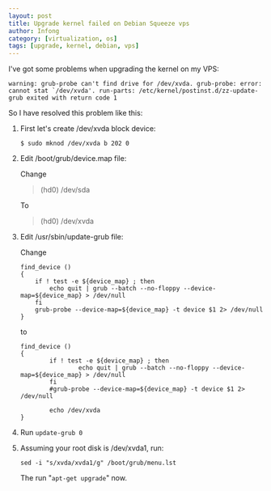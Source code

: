 ```yaml
---
layout: post
title: Upgrade kernel failed on Debian Squeeze vps
author: Infong
category: [virtualization, os]
tags: [upgrade, kernel, debian, vps]
---
```


I've got some problems when upgrading the kernel on my VPS:

    warning: grub-probe can't find drive for /dev/xvda. grub-probe: error: cannot stat `/dev/xvda'. run-parts: /etc/kernel/postinst.d/zz-update-grub exited with return code 1

So I have resolved this problem like this:

1.  First let's create /dev/xvda block device:

        $ sudo mknod /dev/xvda b 202 0

2.  Edit /boot/grub/device.map file:

    Change

    > (hd0) /dev/sda

    To

    > (hd0) /dev/xvda

3.  Edit /usr/sbin/update-grub file:

    Change

        find_device ()
        {
            if ! test -e ${device_map} ; then
                echo quit | grub --batch --no-floppy --device-map=${device_map} > /dev/null
            fi
            grub-probe --device-map=${device_map} -t device $1 2> /dev/null
        }

    to

        find_device ()
        {
                if ! test -e ${device_map} ; then
                        echo quit | grub --batch --no-floppy --device-map=${device_map} > /dev/null
                fi
                #grub-probe --device-map=${device_map} -t device $1 2> /dev/null

                echo /dev/xvda
        }

4.  Run ``update-grub 0``

5.  Assuming your root disk is /dev/xvda1, run:

        sed -i "s/xvda/xvda1/g" /boot/grub/menu.lst

    The run "``apt-get upgrade``" now.
